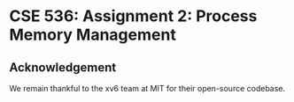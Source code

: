 # CSE 536: Assignment 2: Process Memory Management


## Acknowledgement

We remain thankful to the xv6 team at MIT for their open-source codebase. 
